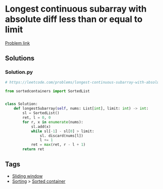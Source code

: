 # Longest continuous subarray with absolute diff less than or equal to limit

[Problem link](https://leetcode.com/problems/longest-continuous-subarray-with-absolute-diff-less-than-or-equal-to-limit/)

## Solutions


### Solution.py
```py
# https://leetcode.com/problems/longest-continuous-subarray-with-absolute-diff-less-than-or-equal-to-limit/

from sortedcontainers import SortedList


class Solution:
    def longestSubarray(self, nums: List[int], limit: int) -> int:
        sl = SortedList()
        ret, l = 0, 0
        for r, x in enumerate(nums):
            sl.add(x)
            while sl[-1] - sl[0] > limit:
                sl. discard(nums[l])
                l += 1
            ret = max(ret, r - l + 1)
        return ret
```
## Tags

* [Sliding window](/Collections/sliding-window.md#sliding-window)
* [Sorting](/Collections/sorting.md#sorting) > [Sorted container](/Collections/sorting.md#sorted-container)

